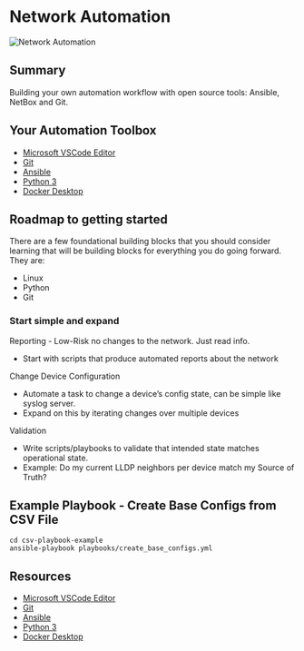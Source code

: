 # Network Automation

![Network Automation](https://img.shields.io/badge/Network%20Automation-blue&?style=for-the-badge&logo=ansible)

## Summary

Building your own automation workflow with open source tools: Ansible, NetBox and Git.

## Your Automation Toolbox

- [Microsoft VSCode Editor](https://code.visualstudio.com/Download)
- [Git](https://git-scm.com/book/en/v2/Getting-Started-Installing-Git)
- [Ansible](https://docs.ansible.com/ansible/latest/installation_guide/intro_installation.html)
- [Python 3](https://www.python.org/downloads/)
- [Docker Desktop](https://www.docker.com/products/docker-desktop)

## Roadmap to getting started

There are a few foundational building blocks that you should consider learning that will be building blocks for everything you do going forward.  They are:

- Linux
- Python
- Git

### Start simple and expand

Reporting - Low-Risk no changes to the network.  Just read info.

- Start with scripts that produce automated reports about the network

Change Device Configuration

- Automate a task to change a device’s config state, can be simple like syslog server.
- Expand on this by iterating changes over multiple devices

Validation

- Write scripts/playbooks to validate that intended state matches operational state.
- Example:  Do my current LLDP neighbors per device match my Source of Truth?

## Example Playbook - Create Base Configs from CSV File

```text
cd csv-playbook-example
ansible-playbook playbooks/create_base_configs.yml
```

## Resources

- [Microsoft VSCode Editor](https://code.visualstudio.com/Download)
- [Git](https://git-scm.com/book/en/v2/Getting-Started-Installing-Git)
- [Ansible](https://docs.ansible.com/ansible/latest/installation_guide/intro_installation.html)
- [Python 3](https://www.python.org/downloads/)
- [Docker Desktop](https://www.docker.com/products/docker-desktop)
